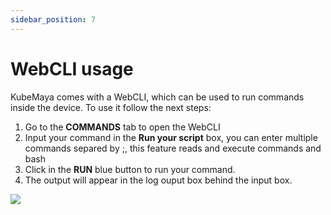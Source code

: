 ```yaml
---
sidebar_position: 7
---
```


# WebCLI usage
KubeMaya comes with a WebCLI, which can be used to run commands inside the device. To use it follow the next steps:
1. Go to the **COMMANDS** tab to open the WebCLI
2. Input your command in the **Run your script** box, you can enter multiple commands separed by ;, this feature reads and execute commands and bash
3. Click in the **RUN** blue button to run your command.
4. The output will appear in the log ouput box behind the input box.  

![](/img/km-install/s6.png)